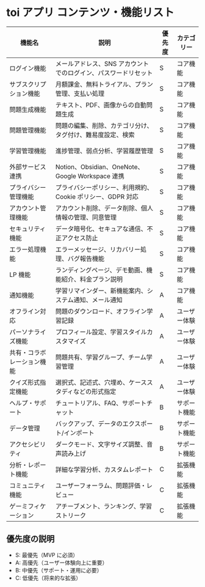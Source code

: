 # toi アプリ コンテンツ・機能リスト

| 機能名                     | 説明                                                           | 優先度 | カテゴリー   |
| -------------------------- | -------------------------------------------------------------- | ------ | ------------ |
| ログイン機能               | メールアドレス、SNS アカウントでのログイン、パスワードリセット | S      | コア機能     |
| サブスクリプション機能     | 月額課金、無料トライアル、プラン管理、支払い処理               | S      | コア機能     |
| 問題生成機能               | テキスト、PDF、画像からの自動問題生成                          | S      | コア機能     |
| 問題管理機能               | 問題の編集、削除、カテゴリ分け、タグ付け、難易度設定、検索     | S      | コア機能     |
| 学習管理機能               | 進捗管理、弱点分析、学習履歴管理                               | S      | コア機能     |
| 外部サービス連携           | Notion、Obsidian、OneNote、Google Workspace 連携               | S      | コア機能     |
| プライバシー管理機能       | プライバシーポリシー、利用規約、Cookie ポリシー、GDPR 対応     | S      | コア機能     |
| アカウント管理機能         | アカウント削除、データ削除、個人情報の管理、同意管理           | S      | コア機能     |
| セキュリティ機能           | データ暗号化、セキュアな通信、不正アクセス防止                 | S      | コア機能     |
| エラー処理機能             | エラーメッセージ、リカバリー処理、バグ報告機能                 | S      | コア機能     |
| LP 機能                    | ランディングページ、デモ動画、機能紹介、料金プラン説明         | S      | コア機能     |
| 通知機能                   | 学習リマインダー、新機能案内、システム通知、メール通知         | A      | コア機能     |
| オフライン対応             | 問題のダウンロード、オフライン学習記録                         | A      | ユーザー体験 |
| パーソナライズ機能         | プロフィール設定、学習スタイルカスタマイズ                     | A      | ユーザー体験 |
| 共有・コラボレーション機能 | 問題共有、学習グループ、チーム学習管理                         | A      | ユーザー体験 |
| クイズ形式指定機能         | 選択式、記述式、穴埋め、ケーススタディなどの形式指定           | A      | ユーザー体験 |
| ヘルプ・サポート           | チュートリアル、FAQ、サポートチャット                          | B      | サポート機能 |
| データ管理                 | バックアップ、データのエクスポート/インポート                  | B      | サポート機能 |
| アクセシビリティ           | ダークモード、文字サイズ調整、音声読み上げ                     | B      | サポート機能 |
| 分析・レポート機能         | 詳細な学習分析、カスタムレポート                               | C      | 拡張機能     |
| コミュニティ機能           | ユーザーフォーラム、問題評価・レビュー                         | C      | 拡張機能     |
| ゲーミフィケーション       | アチーブメント、ランキング、学習ストリーク                     | C      | 拡張機能     |

## 優先度の説明

- S: 最優先（MVP に必須）
- A: 高優先（ユーザー体験向上に重要）
- B: 中優先（サポート・運用に必要）
- C: 低優先（将来的な拡張）
